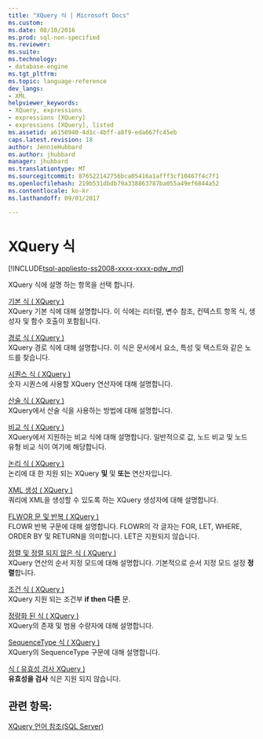 ```yaml
---
title: "XQuery 식 | Microsoft Docs"
ms.custom: 
ms.date: 08/10/2016
ms.prod: sql-non-specified
ms.reviewer: 
ms.suite: 
ms.technology:
- database-engine
ms.tgt_pltfrm: 
ms.topic: language-reference
dev_langs:
- XML
helpviewer_keywords:
- XQuery, expressions
- expressions [XQuery]
- expressions [XQuery], listed
ms.assetid: a6150940-4d1c-4bff-a8f9-eda667fc45eb
caps.latest.revision: 18
author: JennieHubbard
ms.author: jhubbard
manager: jhubbard
ms.translationtype: MT
ms.sourcegitcommit: 876522142756bca05416a1afff3cf10467f4c7f1
ms.openlocfilehash: 219b531dbdb79a338863787ba055a49ef6844a52
ms.contentlocale: ko-kr
ms.lasthandoff: 09/01/2017

---
```

# <a name="xquery-expressions"></a>XQuery 식
[!INCLUDE[tsql-appliesto-ss2008-xxxx-xxxx-pdw_md](../includes/tsql-appliesto-ss2008-xxxx-xxxx-pdw-md.md)]

  XQuery 식에 설명 하는 항목을 선택 합니다.  
  

 [기본 식 &#40; XQuery &#41;](../xquery/primary-expressions-xquery.md)  
 XQuery 기본 식에 대해 설명합니다. 이 식에는 리터럴, 변수 참조, 컨텍스트 항목 식, 생성자 및 함수 호출이 포함됩니다.  
  
 [경로 식 &#40; XQuery &#41;](../xquery/path-expressions-xquery.md)  
 XQuery 경로 식에 대해 설명합니다. 이 식은 문서에서 요소, 특성 및 텍스트와 같은 노드를 찾습니다.  
  
 [시퀀스 식 &#40; XQuery &#41;](../xquery/sequence-expressions-xquery.md)  
 숫자 시퀀스에 사용할 XQuery 연산자에 대해 설명합니다.  
  
 [산술 식 &#40; XQuery &#41;](../xquery/arithmetic-expressions-xquery.md)  
 XQuery에서 산술 식을 사용하는 방법에 대해 설명합니다.  
  
 [비교 식 &#40; XQuery &#41;](../xquery/comparison-expressions-xquery.md)  
 XQuery에서 지원하는 비교 식에 대해 설명합니다. 일반적으로 값, 노드 비교 및 노드 유형 비교 식이 여기에 해당합니다.  
  
 [논리 식 &#40; XQuery &#41;](../xquery/logical-expressions-xquery.md)  
 논리에 대 한 지원 되는 XQuery **및** 및 **또는** 연산자입니다.  
  
 [XML 생성 &#40; XQuery &#41;](../xquery/xml-construction-xquery.md)  
 쿼리에 XML을 생성할 수 있도록 하는 XQuery 생성자에 대해 설명합니다.  
  
 [FLWOR 문 및 반복 &#40; XQuery &#41;](../xquery/flwor-statement-and-iteration-xquery.md)  
 FLOWR 반복 구문에 대해 설명합니다. FLOWR의 각 글자는 FOR, LET, WHERE, ORDER BY 및 RETURN을 의미합니다. LET은 지원되지 않습니다.  
  
 [정렬 및 정렬 되지 않은 식 &#40; XQuery &#41;](../xquery/ordered-and-unordered-expressions-xquery.md)  
 XQuery 연산의 순서 지정 모드에 대해 설명합니다. 기본적으로 순서 지정 모드 설정 **정렬**합니다.  
  
 [조건 식 &#40; XQuery &#41;](../xquery/conditional-expressions-xquery.md)  
 XQuery 지원 되는 조건부 **if then 다른** 문.  
  
 [정량화 된 식 &#40; XQuery &#41;](../xquery/quantified-expressions-xquery.md)  
 XQuery의 존재 및 범용 수량자에 대해 설명합니다.  
  
 [SequenceType 식 &#40; XQuery &#41;](../xquery/sequencetype-expressions-xquery.md)  
 XQuery의 SequenceType 구문에 대해 설명합니다.  
  
 [식 &#40; 유효성 검사 XQuery &#41;](../xquery/validate-expressions-xquery.md)  
 **유효성을 검사** 식은 지원 되지 않습니다.  
  
## <a name="see-also"></a>관련 항목:  
 [XQuery 언어 참조&#40;SQL Server&#41;](../xquery/xquery-language-reference-sql-server.md)  
  
  

